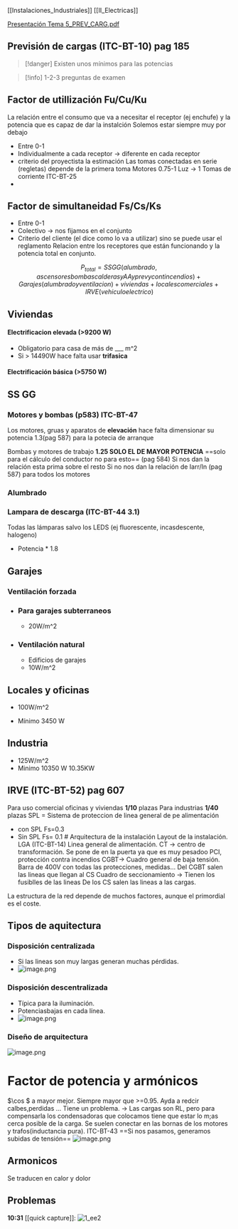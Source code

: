 [[Instalaciones_Industriales]] [[II_Electricas]]

[Presentación Tema 5_PREV_CARG.pdf](../assets/Presentación_Tema_5_PREV_CARG_1674548240362_0.pdf)

## Previsión de cargas (ITC-BT-10) pag 185

> [!danger] Existen unos mínimos para las potencias

> [!info] 1-2-3 preguntas de examen

## Factor de utillización Fu/Cu/Ku

 La relación entre el consumo que va a necesitar el receptor (ej enchufe) y la potencia que es capaz de dar la instalción
 Solemos estar siempre muy por debajo

- Entre 0-1
- Individualmente a cada receptor -> diferente en cada receptor
- criterio del proyectista la estimación
 Las tomas conectadas en serie (regletas) depende de la primera toma
 Motores 0.75-1
 Luz -> 1
 Tomas de corriente ITC-BT-25
-

## Factor de simultaneidad Fs/Cs/Ks

- Entre 0-1
- Colectivo -> nos fijamos en el conjunto
- Criterio del cliente (el dice como lo va a utilizar) sino se puede usar el reglamento
 Relacion entre los receptores que están funcionando y la potencia total en conjunto.

 $$ P_{total}= SSGG (alumbrado, ascensores bombas calderas y AA y prev y cont incendios) + Garajes (alumbrado y ventilacion)+ viviendas + locales comerciales + IRVE(vehiculoelectrico)$$

## Viviendas

#### Electrificacion elevada (>9200 W)

- Obligatorio para casa de más de ___ m^2
- Si  > 14490W hace falta usar **trifasica**

#### Electrificación básica (>5750 W)

## SS GG

### Motores y bombas (p583) ITC-BT-47

Los motores, gruas y aparatos de **elevación** hace falta dimensionar su potencia
1.3(pag 587) para la potecia de arranque

 Bombas y motores de trabajo **1.25 SOLO EL DE MAYOR POTENCIA**  ==solo para el cálculo del conductor no para esto== (pag 584)
Si nos dan la relación esta prima sobre el resto
Si no nos dan la relación de Iarr/In (pag 587) para todos los motores

### Alumbrado

### Lampara de descarga (ITC-BT-44 3.1)

Todas las lámparas salvo los LEDS (ej fluorescente, incasdescente, halogeno)

- Potencia * 1.8

## Garajes

### Ventilación forzada

- ### Para garajes subterraneos

  - 20W/m^2

- ### Ventilación natural

  - Edificios de garajes
  - 10W/m^2

## Locales y oficinas

- 100W/m^2

- Mínimo  3450 W

## Industria

- 125W/m^2
- Minimo 10350 W 10.35KW

## IRVE (ITC-BT-52) pag 607

 Para uso comercial oficinas y viviendas **1/10** plazas
 Para industrias **1/40** plazas
 SPL = Sistema de proteccion de linea general de pe alimentación

- con SPL Fs=0.3
- Sin SPL Fs= 0.1 # Arquitectura de la instalación
 Layout de la instalación. LGA (ITC-BT-14) Linea general de alimentación.
 CT -> centro de transformación. Se pone de en la puerta ya que es muy pesadoo
 PCI, protección contra incendios
 CGBT-> Cuadro general de baja tensión. Barra de 400V con todas las protecciones, medidas...
 Del CGBT salen las lineas que llegan al CS
 Cuadro de seccionamiento -> Tienen los fusiblles de las lineas
 De los CS salen las lineas a las cargas.

La estructura de la red depende de muchos factores, aunque el primordial es el coste.

## Tipos de aquitectura

### Disposición centralizada

- Si las lineas son muy largas generan muchas pérdidas.
- ![image.png](../assets/image_1674548780581_0.png)

### Disposición descentralizada

- Típica para la iluminación.
- Potenciasbajas en cada línea.
- ![image.png](../assets/image_1674548828628_0.png)

### Diseño de arquitectura

 ![image.png](../assets/image_1674549831989_0.png)

# Factor de potencia y armónicos

 $\cos $  a mayor mejor. Siempre mayor que >=0.95.
 Ayda a redcir calbes,perdidas ...
 Tiene un problema. -> Las cargas son RL, pero para compensarla los condensadoras que colocamos tiene que estar lo m;as cerca posible de la carga. Se suelen conectar en las bornas de los motores y trafos(inductancia pura). ITC-BT-43
 ==Si nos pasamos, generamos subidas de tensión==
 ![image.png](../assets/image_1674549928454_0.png)

## Armonicos

 Se traducen en calor y dolor

## Problemas

 <!-- **10:23** [[quick capture]]: ![1674465802114](../assets/1674465802114.jpg)-->
<!-- **10:23** [[quick capture]]: ![1674465802114](../assets/1674465802114.jpg)-->
<!-- **10:24** [[quick capture]]: ![1674465843203](../assets/1674465843203.jpg)-->
 **10:31** [[quick capture]]: ![1_ee2](../assets/1_ee2.png) 
